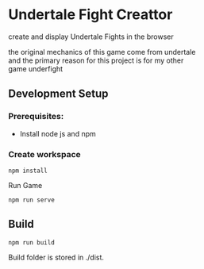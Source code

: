 # Undertale Fight Creattor

create and display Undertale Fights in the browser <br>

the original mechanics of this game come from undertale <br>
and the primary reason for this project is for my other <br>
game underfight

## Development Setup

### Prerequisites:

- Install node js and npm

### Create workspace

```
npm install
```

Run Game

```
npm run serve
```

## Build

```
npm run build
```

Build folder is stored in ./dist.
